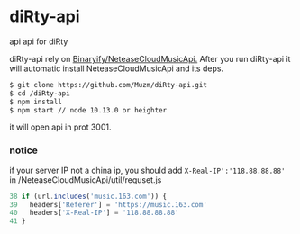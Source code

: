 # diRty-api
api 
api for diRty

diRty-api rely on [Binaryify/NeteaseCloudMusicApi.](https://github.com/Binaryify/NeteaseCloudMusicApi)
After you run diRty-api it will automatic install NeteaseCloudMusicApi and its deps.
``` bash
$ git clone https://github.com/Muzm/diRty-api.git
$ cd /diRty-api
$ npm install
$ npm start // node 10.13.0 or heighter
```
it will open api in prot 3001.

### notice
if your server IP not a china ip, you should add `X-Real-IP':'118.88.88.88'` in /NeteaseCloudMusicApi/util/requset.js
``` javascript
38 if (url.includes('music.163.com')) {
39   headers['Referer'] = 'https://music.163.com'
40   headers['X-Real-IP'] = '118.88.88.88'  
41 }
```
